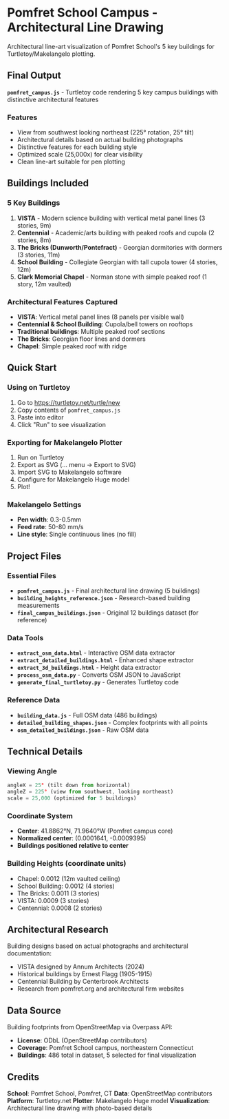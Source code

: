 # Pomfret School Campus - Architectural Line Drawing

Architectural line-art visualization of Pomfret School's 5 key buildings for Turtletoy/Makelangelo plotting.

## Final Output

**`pomfret_campus.js`** - Turtletoy code rendering 5 key campus buildings with distinctive architectural features

### Features
- View from southwest looking northeast (225° rotation, 25° tilt)
- Architectural details based on actual building photographs
- Distinctive features for each building style
- Optimized scale (25,000x) for clear visibility
- Clean line-art suitable for pen plotting

## Buildings Included

### 5 Key Buildings
1. **VISTA** - Modern science building with vertical metal panel lines (3 stories, 9m)
2. **Centennial** - Academic/arts building with peaked roofs and cupola (2 stories, 8m)
3. **The Bricks (Dunworth/Pontefract)** - Georgian dormitories with dormers (3 stories, 11m)
4. **School Building** - Collegiate Georgian with tall cupola tower (4 stories, 12m)
5. **Clark Memorial Chapel** - Norman stone with simple peaked roof (1 story, 12m vaulted)

### Architectural Features Captured
- **VISTA**: Vertical metal panel lines (8 panels per visible wall)
- **Centennial & School Building**: Cupola/bell towers on rooftops
- **Traditional buildings**: Multiple peaked roof sections
- **The Bricks**: Georgian floor lines and dormers
- **Chapel**: Simple peaked roof with ridge

## Quick Start

### Using on Turtletoy
1. Go to https://turtletoy.net/turtle/new
2. Copy contents of `pomfret_campus.js`
3. Paste into editor
4. Click "Run" to see visualization

### Exporting for Makelangelo Plotter
1. Run on Turtletoy
2. Export as SVG (... menu → Export to SVG)
3. Import SVG to Makelangelo software
4. Configure for Makelangelo Huge model
5. Plot!

### Makelangelo Settings
- **Pen width**: 0.3-0.5mm
- **Feed rate**: 50-80 mm/s
- **Line style**: Single continuous lines (no fill)

## Project Files

### Essential Files
- **`pomfret_campus.js`** - Final architectural line drawing (5 buildings)
- **`building_heights_reference.json`** - Research-based building measurements
- **`final_campus_buildings.json`** - Original 12 buildings dataset (for reference)

### Data Tools
- **`extract_osm_data.html`** - Interactive OSM data extractor
- **`extract_detailed_buildings.html`** - Enhanced shape extractor
- **`extract_3d_buildings.html`** - Height data extractor
- **`process_osm_data.py`** - Converts OSM JSON to JavaScript
- **`generate_final_turtletoy.py`** - Generates Turtletoy code

### Reference Data
- **`building_data.js`** - Full OSM data (486 buildings)
- **`detailed_building_shapes.json`** - Complex footprints with all points
- **`osm_detailed_buildings.json`** - Raw OSM data

## Technical Details

### Viewing Angle
```javascript
angleX = 25° (tilt down from horizontal)
angleZ = 225° (view from southwest, looking northeast)
scale = 25,000 (optimized for 5 buildings)
```

### Coordinate System
- **Center**: 41.8862°N, 71.9640°W (Pomfret campus core)
- **Normalized center**: (0.0001641, -0.0009395)
- **Buildings positioned relative to center**

### Building Heights (coordinate units)
- Chapel: 0.0012 (12m vaulted ceiling)
- School Building: 0.0012 (4 stories)
- The Bricks: 0.0011 (3 stories)
- VISTA: 0.0009 (3 stories)
- Centennial: 0.0008 (2 stories)

## Architectural Research

Building designs based on actual photographs and architectural documentation:
- VISTA designed by Annum Architects (2024)
- Historical buildings by Ernest Flagg (1905-1915)
- Centennial Building by Centerbrook Architects
- Research from pomfret.org and architectural firm websites

## Data Source

Building footprints from OpenStreetMap via Overpass API:
- **License**: ODbL (OpenStreetMap contributors)
- **Coverage**: Pomfret School campus, northeastern Connecticut
- **Buildings**: 486 total in dataset, 5 selected for final visualization

## Credits

**School**: Pomfret School, Pomfret, CT
**Data**: OpenStreetMap contributors
**Platform**: Turtletoy.net
**Plotter**: Makelangelo Huge model
**Visualization**: Architectural line drawing with photo-based details
